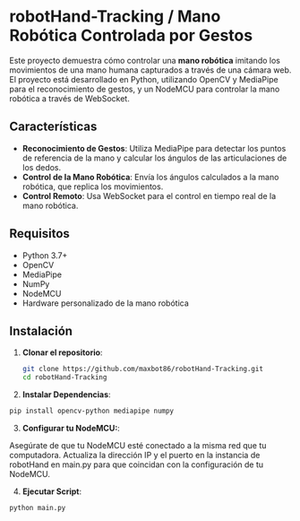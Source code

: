 # robotHand-Tracking / Mano Robótica Controlada por Gestos

Este proyecto demuestra cómo controlar una **mano robótica** imitando los movimientos de una mano humana capturados a través de una cámara web. El proyecto está desarrollado en Python, utilizando OpenCV y MediaPipe para el reconocimiento de gestos, y un NodeMCU para controlar la mano robótica a través de WebSocket.

## Características

- **Reconocimiento de Gestos**: Utiliza MediaPipe para detectar los puntos de referencia de la mano y calcular los ángulos de las articulaciones de los dedos.
- **Control de la Mano Robótica**: Envía los ángulos calculados a la mano robótica, que replica los movimientos.
- **Control Remoto**: Usa WebSocket para el control en tiempo real de la mano robótica.

## Requisitos

- Python 3.7+
- OpenCV
- MediaPipe
- NumPy
- NodeMCU
- Hardware personalizado de la mano robótica

## Instalación

1. **Clonar el repositorio**:
   ```bash
   git clone https://github.com/maxbot86/robotHand-Tracking.git
   cd robotHand-Tracking

2. **Instalar Dependencias**:
  ```bash
  pip install opencv-python mediapipe numpy
  ```

3. **Configurar tu NodeMCU:**:

  Asegúrate de que tu NodeMCU esté conectado a la misma red que tu computadora.
  Actualiza la dirección IP y el puerto en la instancia de robotHand en main.py para que coincidan con la configuración de tu NodeMCU.

4. **Ejecutar Script**:
  ```bash
  python main.py
  ```
